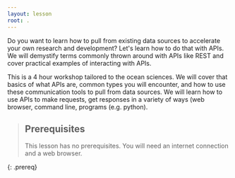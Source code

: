 ```yaml
---
layout: lesson
root: .
---
```


Do you want to learn how to pull from existing data sources to accelerate your own research and development? Let's learn how to do that with APIs. We will demystify terms commonly thrown around with APIs like REST and cover practical examples of interacting with APIs.

This is a 4 hour workshop tailored to the ocean sciences. We will cover that basics of what APIs are, common types you will encounter, and how to use these communication tools to pull from data sources. We will learn how to use APIs to make requests, get responses in a variety of ways (web browser, command line, programs (e.g. python).

> ## Prerequisites
>
> This lesson has no prerequisites. You will need an internet connection and a web browser.

{: .prereq}
